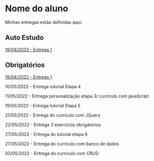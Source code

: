 # Nome do aluno
Minhas entregas estão definidas aqui:
## Auto Estudo
<a href="https://github.com/Intelihub/Template_Aluno/blob/main/02_AUT_EST_ENTREGA/Coloque%20aqui%20as%20entregas%20do%20seu%20auto%20estudo.rtf"> 19/04/2022 - Entrega 1 </a>
## Obrigatórios
<a href="https://github.com/Intelihub/Template_Aluno/blob/main/03_EX_OBRIGATORIOS/Coloque%20aqui%20entregas%20de%20exerc%C3%ADcios%20obrigat%C3%B3rios.rtf"> 19/04/2022 - Entrega 1 </a>
<p>10/05/2022 - Entrega tutorial Etapa 4<p/>
<p>11/05/2022 - Entrega personalização etapa 3/
  currículo com javaScript</p>
<p>19/05/2022 - Entrega tutorial Etapa 5</p>
<p>21/05/2022 - Entrega do currículo com JQuery</p>
<p>22/05/2022 - Entrega 3 exercícios obrigatórios</p>
<p>27/05/2022 - Entrega do tutorial etapa 6</p>
<p>27/05/2022 - Entrega do currículo com banco de dados</p>
<p>03/05/2022 - Entrega do currículo com CRUD</p>
